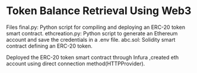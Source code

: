 # Token Balance Retrieval Using Web3
Files
final.py: Python script for compiling and deploying an ERC-20 token smart contract.
ethcreation.py: Python script to generate an Ethereum account and save the credentials in a .env file.
abc.sol: Solidity smart contract defining an ERC-20 token.

Deployed the ERC-20 token smart contract through Infura ,created eth account using direct connection method(HTTPProvider).
